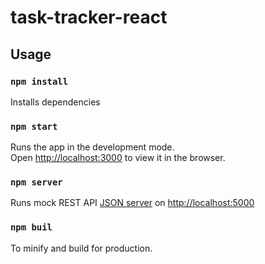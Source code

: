 # task-tracker-react

## Usage

### `npm install`
Installs dependencies

### `npm start`

Runs the app in the development mode.\
Open [http://localhost:3000](http://localhost:3000) to view it in the browser.

### `npm server`

Runs mock REST API [JSON server](https://github.com/typicode/json-server) on [http://localhost:5000](http://localhost:5000)

### `npm buil`

To minify and build for production.

